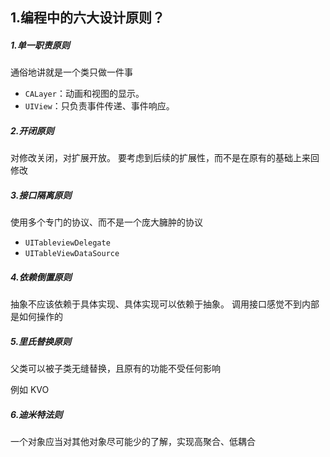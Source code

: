 ## 1.编程中的六大设计原则？

##### 1.单一职责原则
通俗地讲就是一个类只做一件事

* `CALayer`：动画和视图的显示。
* `UIView`：只负责事件传递、事件响应。

##### 2.开闭原则

对修改关闭，对扩展开放。
要考虑到后续的扩展性，而不是在原有的基础上来回修改

##### 3.接口隔离原则

使用多个专门的协议、而不是一个庞大臃肿的协议

* `UITableviewDelegate`
* `UITableViewDataSource`

##### 4.依赖倒置原则

抽象不应该依赖于具体实现、具体实现可以依赖于抽象。
调用接口感觉不到内部是如何操作的

##### 5.里氏替换原则

父类可以被子类无缝替换，且原有的功能不受任何影响

例如 KVO


##### 6.迪米特法则

一个对象应当对其他对象尽可能少的了解，实现高聚合、低耦合



